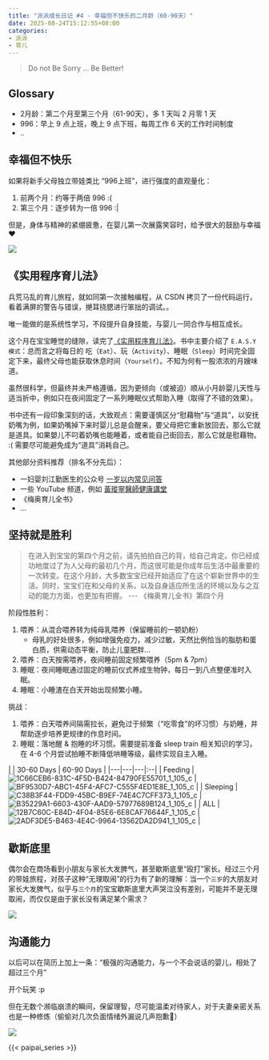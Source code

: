 ```yaml
---
title: "派派成长日记 #4 - 幸福但不快乐的二月龄（60-90天）"
date: 2025-08-24T15:12:55+08:00
categories:
- 派派
- 育儿
---
```


> Do not Be Sorry ... Be Better!

## Glossary

- 2月龄：第二个月至第三个月（61-90天），多 1 天叫 2 月零 1 天
- 996：早上 9 点上班，晚上 9 点下班，每周工作 6 天的工作时间制度
- ..


## 幸福但不快乐

如果将新手父母独立带娃类比 “996上班”，进行强度的直观量化：
1. 前两个月：约等于两倍 996 :(
2. 第三个月：逐步转为一倍 996 :|

但是，身体与精神的紧绷疲惫，在婴儿第一次展露笑容时，给予很大的鼓励与幸福 ❤️

![](/images/blog/global/17584643788677.jpg)


## 《实用程序育儿法》

兵荒马乱的育儿旅程，就如同第一次接触编程，从 CSDN 拷贝了一份代码运行，看着满屏的警告与错误，撧耳挠腮进行笨拙的调试。。

唯一能做的是系统性学习，不段提升自身技能，与婴儿一同合作与相互成长。

这个月在宝宝睡觉的缝隙，读完了[《实用程序育儿法》](https://book.douban.com/subject/3420221/)。书中主要介绍了 `E.A.S.Y 模式`：总而言之将每日的 吃（`Eat`）、玩（`Activity`）、睡眠（`Sleep`）时间完全固定下来，最终父母也能获取休息时间（`Yourself`）。不知为何有一股浓浓的月嫂味道。

虽然很科学，但最终并未严格遵循，因为更倾向（或被迫）顺从小月龄婴儿天性与适当折中，例如只在夜间固定了一系列睡眠仪式帮助入睡（取得了不错的效果）。

书中还有一段印象深刻的话，大致观点：需要谨慎区分“慰藉物”与“道具”，以安抚奶嘴为例，如果奶嘴掉下来时婴儿总是会醒来，要父母把它重新放回去，那么它就是道具。如果嬰儿不叼着奶嘴也能睡着，或者能自己街回去，那么它就是慰藉物。 :( 需要尽可能避免成为“道具”消耗自己。

其他部分资料推荐（排名不分先后）：

- 一妇婴刘江勤医生的公众号 [一岁以内常见问答](https://mp.weixin.qq.com/mp/homepage?__biz=MjM5MzY5MTMwOQ==&hid=2&sn=59b8aee55f8f2170ec14936f8f1bf5bc&scene=1&devicetype=iOS17.4.1&version=18003d38&lang=zh_CN&nettype=WIFI&ascene=7&session_us=gh_d920d3f31154&fontScale=100%0A)
- 一些 YouTube 频道，例如 [黃瑽寧醫師健康講堂](https://www.youtube.com/@DrTNHuang)
- 《梅奥育儿全书》
- ...


## 坚持就是胜利

> 在进入到宝宝的第四个月之前，请先拍拍自己的背，给自己肯定。你已经成功地度过了为人父母的最初几个月，而这很可能是你成年后生活中最重要的一次转变。在这个月龄，大多数宝宝已经开始适应了在这个崭新世界中的生活。同时，宝宝们在和父母的关系，以及自身适应所生活的环境以及与之互动的能力方面，也更加有把握。  --- 《梅奥育儿全书》第四个月

阶段性胜利：
1. 喂养：从混合喂养转为纯母乳喂养（保留睡前的一顿奶粉）
    - 母乳的好处很多，例如增强免疫力，减少过敏，天然比例恰当的脂肪和蛋白质，供需动态平衡，防止儿童肥胖...
2. 喂养：白天按需喂养，夜间睡前固定频繁喂养（5pm & 7pm）
3. 睡眠：夜间睡眠通过固定的睡前仪式养成生物钟，每日一到八点整便准时入眠。
4. 睡眠：小睡渣在白天开始出现频繁小睡。

挑战：
1. 喂养：白天喂养间隔需拉长，避免过于频繁（“吃零食”的坏习惯）与奶睡，并帮助逐步培养更规律的作息时间。
2. 睡眠：落地醒 & 抱睡的坏习惯。需要提前准备 sleep train 相关知识的学习，在 4-6 个月尝试拍睡不断降低哄睡等级，最终实现自主入睡。

|  | 30-60 Days | 60-90 Days |
|---|---|---|:--|
| Feeding | ![1C66CEB6-831C-4F5D-B424-84790FE55701_1_105_c](/images/blog/global/1C66CEB6-831C-4F5D-B424-84790FE55701_1_105_c.jpeg) | ![BF9530D7-ABC1-45F4-AFC7-C555F4ED1E8E_1_105_c](/images/blog/global/BF9530D7-ABC1-45F4-AFC7-C555F4ED1E8E_1_105_c.jpeg) |
| Sleeping | ![C38B3F44-FDD9-45BC-B9EF-74E4C7CFF373_1_105_c](/images/blog/global/C38B3F44-FDD9-45BC-B9EF-74E4C7CFF373_1_105_c.jpeg) | ![B35229A1-6603-430F-AAD9-57977689B124_1_105_c](/images/blog/global/B35229A1-6603-430F-AAD9-57977689B124_1_105_c.jpeg) |
| ALL | ![12B7C60C-E84D-4F04-85E6-6E8CAF76644F_1_105_c](/images/blog/global/12B7C60C-E84D-4F04-85E6-6E8CAF76644F_1_105_c.jpeg) | ![2ADF3DE5-B463-4E4C-9964-13562DA2D941_1_105_c](/images/blog/global/2ADF3DE5-B463-4E4C-9964-13562DA2D941_1_105_c.jpeg) |


## 歇斯底里

偶尔会在商场看到小朋友与家长大发脾气，甚至歇斯底里“殴打”家长。经过三个月的带娃旅程，对孩子这种“无理取闹”的行为有了新的理解：当一个`三岁`的大朋友对家长大发脾气，似乎与`三个月`的宝宝歇斯底里大声哭泣没有差别，可能并不是无理取闹，而仅仅是由于家长没有满足某个需求？

![](/images/blog/global/17584650022926.jpg)



## 沟通能力

以后可以在简历上加上一条：“极强的沟通能力，与一个不会说话的婴儿，相处了超过三个月”

开个玩笑 :p

但在无数个濒临崩溃的瞬间，保留理智，尽可能温柔对待家人，对于夫妻亲密关系也是一种修炼（偷偷对几次负面情绪外漏说几声抱歉😬）

![](/images/blog/global/17585233591940.jpg)


{{< paipai_series >}}